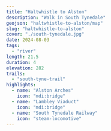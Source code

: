 ```yaml
---
title: "Haltwhistle to Alston"
description: "Walk in South Tynedale"
geojson: "haltwhistle-to-alston/map"
slug: "haltwhistle-to-alston"
cover: "./south-tynedale.jpg"
date: 2024-08-03
tags:
  - "river"
length: 21.5
duration: 4
elevation: 282
trails:
  - "south-tyne-trail"
highlights:
  - name: "Alston Arches"
    icon: "mdi:bridge"
  - name: "Lambley Viaduct"
    icon: "mdi:bridge"
  - name: "South Tynedale Railway"
    icon: "steam-locomotive"
---
```

